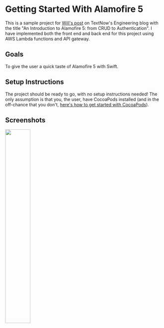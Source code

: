 # Getting Started With Alamofire 5

This is a sample project for [Will's post](https://engineering.textnow.com/alamofire-5-is-out-of-beta-how-to-use-it-768da2557501) on TextNow's Engineering blog with the title "An Introduction to Alamofire 5: from CRUD to Authentication". I have implemented both the front end and back end for this project using AWS Lambda functions and API gateway.

## Goals
To give the user a quick taste of Alamofire 5 with Swift.

## Setup Instructions

The project should be ready to go, with no setup instructions needed! The only assumption is that you, the user, have CocoaPods installed (and in the off-chance that you don't, [here's how to get started with CocoaPods](https://guides.cocoapods.org/using/getting-started.html#toc_3)).


## Screenshots

<img width=40% src="https://ziad-website-bucket.s3.ca-central-1.amazonaws.com/Screen+Shot+2020-05-05+at+11.50.21+PM.png">
